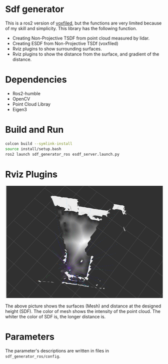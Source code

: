 # Sdf generator
This is a ros2 version of [voxfiled](https://github.com/VIS4ROB-lab/voxfield), but the functions are very limited because of my skill and simplicity. This library has the following function. 

* Creating Non-Projective TSDF from point cloud measured by lidar. 
* Creating ESDF from Non-Projective TSDf (voxfiled)
* Rviz plugins to show surrounding surfaces. 
* Rviz plugins to show the distance from the surface, and gradient of the distance. 

# Dependencies
* Ros2-humble
* OpenCV
* Point Cloud Libray
* Eigen3

# Build and Run
```sh
colcon build --symlink-install
source install/setup.bash
ros2 launch sdf_generator_ros esdf_server.launch.py
```

# Rviz Plugins
![](sdf_rviz_plugins/resource/rviz2_sdf_plugins.png)

The above picture shows the surfaces (Mesh) and distance at the designed height (SDF). The color of mesh shows the intensity of the point cloud. The whiter the color of SDF is, the longer distance is. 

# Parameters
The parameter's descriptions are written in files in `sdf_generator_ros/config`. 